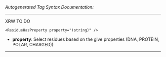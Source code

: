 _Autogenerated Tag Syntax Documentation:_

---
XRW TO DO

```
<ResidueHasProperty property="(string)" />
```

-   **property**: Select residues based on the give properties (DNA, PROTEIN, POLAR, CHARGED))

---
